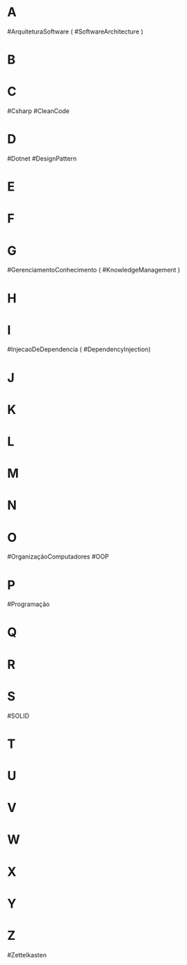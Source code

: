 <!-- repositório das tags para evitar duplicidade -->
# A
#ArquiteturaSoftware ( #SoftwareArchitecture )
# B
# C
#Csharp
#CleanCode
# D
#Dotnet
#DesignPattern
# E
# F
# G
#GerenciamentoConhecimento ( #KnowledgeManagement )
# H
# I
#InjecaoDeDependencia ( #DependencyInjection)
# J
# K
# L
# M
# N
# O
#OrganizaçãoComputadores
#OOP
# P
#Programação
# Q
# R
# S
#SOLID
# T
# U
# V
# W
# X
# Y
# Z
#Zettelkasten
